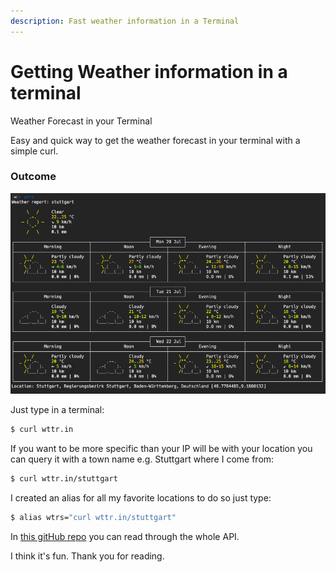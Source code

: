 ```yaml
---
description: Fast weather information in a Terminal
---
```


# Getting Weather information in a terminal

 Weather Forecast in your Terminal

Easy and quick way to get the weather forecast in your terminal with a simple curl.

### Outcome

![](.gitbook/assets/wttr-screenshot.png)

Just type in a terminal:

```bash
$ curl wttr.in
```

If you want to be more specific than your IP will be with your location you can query it with a town name e.g. Stuttgart where I come from:

```bash
$ curl wttr.in/stuttgart
```

I created an alias for all my favorite locations to do so just type:

```bash
$ alias wtrs="curl wttr.in/stuttgart"
```

In [this gitHub repo](https://github.com/chubin/wttr.in) you can read through the whole API.

I think it's fun. Thank you for reading.

